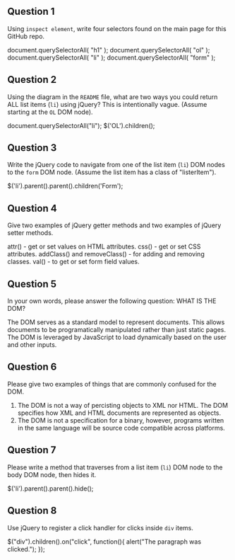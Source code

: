 ## Question 1

Using `inspect element`, write four selectors found on the main page for this
GitHub repo.

<!-- your answer starts here -->
document.querySelectorAll( "h1" );
document.querySelectorAll( "ol" );
document.querySelectorAll( "li" );
document.querySelectorAll( "form" );
<!-- your answer ends here -->

## Question 2

Using the diagram in the `README` file, what are two ways you could return ALL
list items (`li`) using jQuery? This is intentionally vague. (Assume starting
at the `OL` DOM node).

<!-- your answer starts here -->
document.querySelectorAll("li");
$('OL').children();
<!-- your answer ends here -->

## Question 3

Write the jQuery code to navigate from one of the list item (`li`) DOM nodes to
the `form` DOM node. (Assume the list item has a class of "listerItem").

<!-- your answer starts here -->
$('li').parent().parent().children('Form');
<!-- your answer ends here -->

## Question 4

Give two examples of jQuery getter methods and two examples of jQuery setter
methods.

<!-- your answer starts here -->
attr() - get or set values on HTML attributes.
css() - get or set CSS attributes.
addClass() and removeClass() - for adding and removing classes.
val() - to get or set form field values.
<!-- your answer ends here -->

## Question 5

In your own words, please answer the following question: WHAT IS THE DOM?

<!-- your answer starts here -->
The DOM serves as a standard model to represent documents. This allows
documents to be programatically manipulated rather than just static pages.
The DOM is leveraged by JavaScript to load dynamically based on the user
and other inputs.
<!-- your answer ends here -->

## Question 6

Please give two examples of things that are commonly confused for the DOM.

<!-- your answer starts here -->
1. The DOM is not a way of percisting objects to XML nor HTML. The
DOM specifies how XML and HTML documents are represented as objects.
2. The DOM is not a specification for a binary, however, programs written in the
same language will be source code compatible across platforms.
<!-- your answer ends here -->

## Question 7

Please write a method that traverses from a list item (`li`) DOM node to the
body DOM node, then hides it.

<!-- your answer starts here -->
$('li').parent().parent().hide();
<!-- your answer ends here -->

## Question 8

Use jQuery to register a click handler for clicks inside `div` items.

<!-- your answer starts here -->
$("div").children().on("click", function(){
    alert("The paragraph was clicked.");
});
<!-- your answer ends here -->
